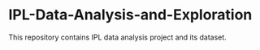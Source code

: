 # IPL-Data-Analysis-and-Exploration
This repository contains IPL data analysis project and its dataset.
